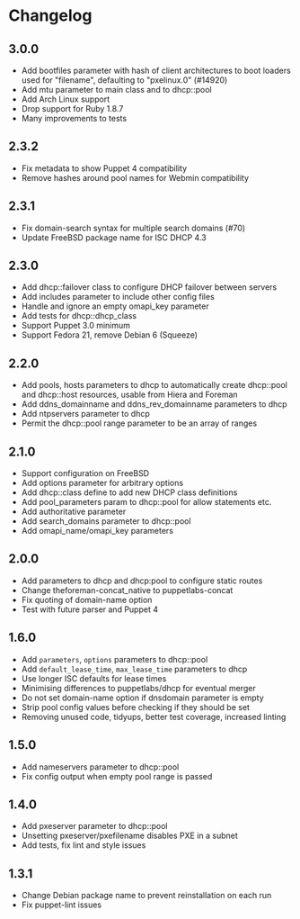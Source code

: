 # Changelog

## 3.0.0
* Add bootfiles parameter with hash of client architectures to boot
  loaders used for "filename", defaulting to "pxelinux.0" (#14920)
* Add mtu parameter to main class and to dhcp::pool
* Add Arch Linux support
* Drop support for Ruby 1.8.7
* Many improvements to tests

## 2.3.2
* Fix metadata to show Puppet 4 compatibility
* Remove hashes around pool names for Webmin compatibility

## 2.3.1
* Fix domain-search syntax for multiple search domains (#70)
* Update FreeBSD package name for ISC DHCP 4.3

## 2.3.0
* Add dhcp::failover class to configure DHCP failover between servers
* Add includes parameter to include other config files
* Handle and ignore an empty omapi_key parameter
* Add tests for dhcp::dhcp_class
* Support Puppet 3.0 minimum
* Support Fedora 21, remove Debian 6 (Squeeze)

## 2.2.0
* Add pools, hosts parameters to dhcp to automatically create dhcp::pool
  and dhcp::host resources, usable from Hiera and Foreman
* Add ddns_domainname and ddns_rev_domainname parameters to dhcp
* Add ntpservers parameter to dhcp
* Permit the dhcp::pool range parameter to be an array of ranges

## 2.1.0
* Support configuration on FreeBSD
* Add options parameter for arbitrary options
* Add dhcp::class define to add new DHCP class definitions
* Add pool_parameters param to dhcp::pool for allow statements etc.
* Add authoritative parameter
* Add search_domains parameter to dhcp::pool
* Add omapi_name/omapi_key parameters

## 2.0.0
* Add parameters to dhcp and dhcp:pool to configure static routes
* Change theforeman-concat_native to puppetlabs-concat
* Fix quoting of domain-name option
* Test with future parser and Puppet 4

## 1.6.0
* Add `parameters`, `options` parameters to dhcp::pool
* Add `default_lease_time`, `max_lease_time` parameters to dhcp
* Use longer ISC defaults for lease times
* Minimising differences to puppetlabs/dhcp for eventual merger
* Do not set domain-name option if dnsdomain parameter is empty
* Strip pool config values before checking if they should be set
* Removing unused code, tidyups, better test coverage, increased linting

## 1.5.0
* Add nameservers parameter to dhcp::pool
* Fix config output when empty pool range is passed

## 1.4.0
* Add pxeserver parameter to dhcp::pool
* Unsetting pxeserver/pxefilename disables PXE in a subnet
* Add tests, fix lint and style issues

## 1.3.1
* Change Debian package name to prevent reinstallation on each run
* Fix puppet-lint issues
